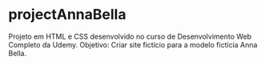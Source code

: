 # projectAnnaBella

Projeto em HTML e CSS desenvolvido no curso de Desenvolvimento Web Completo da Udemy. Objetivo: Criar site fictício para a modelo fictícia Anna Bella.
